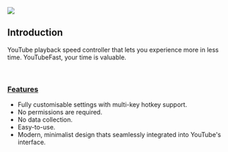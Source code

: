 ![](https://gist.github.com/assets/70901103/ea569742-b969-4e85-8863-8cb8d2257785)

## Introduction

YouTube playback speed controller that lets you experience more in less time. YouTubeFast, your time is valuable.

<br>

### <ins>Features</ins>

- Fully customisable settings with multi-key hotkey support.
- No permissions are required.
- No data collection.
- Easy-to-use.
- Modern, minimalist design thats seamlessly integrated into YouTube's interface.
